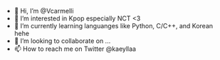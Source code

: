 - 👋 Hi, I’m @Vcarmelli
- 👀 I’m interested in Kpop especially NCT <3 
- 🌱 I’m currently learning languanges like Python, C/C++, and Korean hehe
- 💞️ I’m looking to collaborate on ...
- 📫 How to reach me on Twitter @kaeyllaa

<!---
Vcarmelli/Vcarmelli is a ✨ special ✨ repository because its `README.md` (this file) appears on your GitHub profile.
You can click the Preview link to take a look at your changes.
--->
